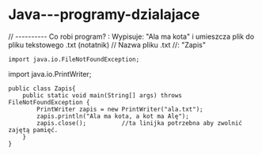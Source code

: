 # Java---programy-dzialajace


// ---------- Co robi program? : Wypisuje: "Ala ma kota" i umieszcza plik do pliku tekstowego .txt (notatnik)
// Nazwa pliku .txt //:  "Zapis"



    import java.io.FileNotFoundException;
import java.io.PrintWriter;

    public class Zapis{
        public static void main(String[] args) throws FileNotFoundException {
            PrintWriter zapis = new PrintWriter("ala.txt");
            zapis.println("Ala ma kota, a kot ma Alę");
            zapis.close();          //ta linijka potrzebna aby zwolnić zajętą pamięć.
        }
    }
